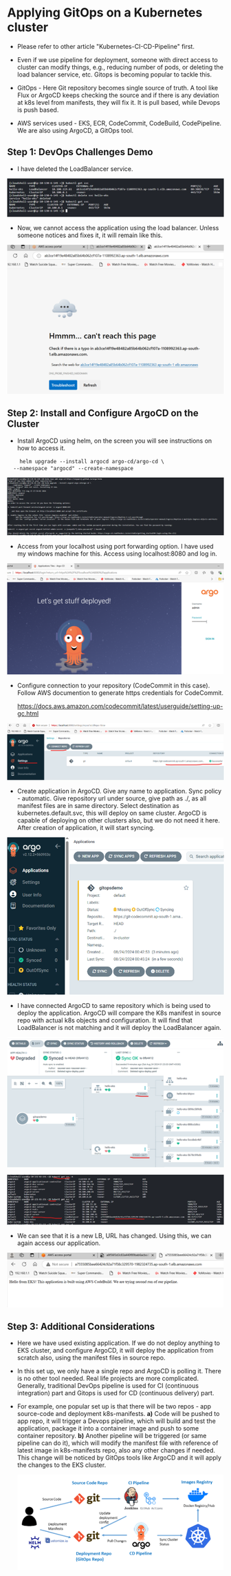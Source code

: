 # Applying GitOps on a Kubernetes cluster  

- Please refer to other article "Kubernetes-CI-CD-Pipeline" first. 
  
- Even if we use pipeline for deployment, someone with direct access to cluster can modify things, e.g., reducing number of pods, or deleting the load balancer service, etc. Gitops is becoming popular to tackle this.
  
- GitOps - Here Git repository becomes single source of truth. A tool like Flux or ArgoCD keeps checking the source and if there is any deviation at k8s level from manifests, they will fix it. It is pull based, while Devops is push based.

- AWS services used - EKS, ECR, CodeCommit, CodeBuild, CodePipeline. We are also using ArgoCD, a GitOps tool.

## Step 1: DevOps Challenges Demo

- I have deleted the LoadBalancer service. 

![alt text](Images/k8-gitops/lbdeleted.png)
  
- Now, we cannot access the application using the load balancer. Unless someone notices and fixes it, it will remain like this.

![alt text](Images/k8-gitops/notaccessible.png)


## Step 2: Install and Configure ArgoCD on the Cluster

- Install ArgoCD using helm, on the screen you will see instructions on how to access it.

```
    helm upgrade --install argocd argo-cd/argo-cd \
  --namespace "argocd" --create-namespace
```

![alt text](Images/k8-gitops/installargo.png)

- Access from your localhost using port forwarding option. I have used my windows machine for this. Access using localhost:8080 and log in.

![alt text](Images/k8-gitops/accessargo.png)

- Configure connection to your repository (CodeCommit in this case). Follow AWS documention to generate https credentials for CodeCommit.
  
  https://docs.aws.amazon.com/codecommit/latest/userguide/setting-up-gc.html

![alt text](Images/k8-gitops/repocon.png)
  
- Create application in ArgoCD. Give any name to application. Sync policy - automatic. Give repository url under source, give path as ./, as all manifest files are in same directory. Select destination as kubernetes.default.svc, this will deploy on same cluster. ArgoCD is capable of deploying on other clusters also, but we do not need it here. After creation of application, it will start syncing.

![alt text](Images/k8-gitops/argoapp.png)

- I have connected ArgoCD to same repository which is being used to deploy the application. ArgoCD will compare the K8s manifest in source repo with actual k8s objects and configuration. It will find that LoadBalancer is not matching and it will deploy the LoadBalancer again.

![alt text](Images/k8-gitops/argosync.png)

![alt text](Images/k8-gitops/lbcreated.png)

- We can see that it is a new LB, URL has changed. Using this, we can again access our application.

![alt text](Images/k8-gitops/accessible.png)

## Step 3: Additional Considerations

- Here we have used existing application. If we do not deploy anything to EKS cluster, and configure ArgoCD, it will deploy the application from scratch also, using the manifest files in source repo.

- In this set up, we only have a single repo and ArgoCD is polling it. There is no other tool needed. Real life projects are more complicated. Generally, traditional DevOps pipeline is used for CI (continuous integration) part and Gitops is used for CD (continuous delivery) part.
  
- For example, one popular set up is that there will be two repos - app source-code and deployment k8s-manifests. 
  **a)** Code will be pushed to app repo, it will trigger a Devops pipeline, which will build and test the application, package it into a container image and push to some container repository. 
  **b)** Another pipeline will be triggered (or same pipeline can do it), which will modify the manifest file with reference of latest image in k8s-manifests repo, also any other changes if needed. This change will be noticed by GitOps tools like ArgoCD and it will apply the changes to the EKS cluster.

  ![alt text](Images/k8-gitops/realarch.png)